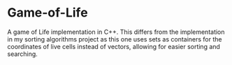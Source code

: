 # Game-of-Life
A game of Life implementation in C++. This differs from the implementation in my sorting algorithms project as this one uses sets as containers for the coordinates of live cells instead of vectors, allowing for easier sorting and searching.
